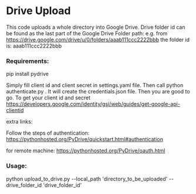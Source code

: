 # Drive Upload

This code uploads a whole directory into Google Drive.
Drive folder id can be found as the last part of the Google Drive Folder path:
e.g. from https://drive.google.com/drive/u/0/folders/aaab111ccc2222bbb the folder id is: aaab111ccc2222bbb

### Requirements:

pip install pydrive

Simply fill client id and client secret in settings.yaml file. Then call python authenticate.py . It will create the credentials.json file. Then you are good to go.
To get your client id and secret https://developers.google.com/identity/gsi/web/guides/get-google-api-clientid

extra links:

Follow the steps of authentication: https://pythonhosted.org/PyDrive/quickstart.html#authentication

for remote machine: https://pythonhosted.org/PyDrive/oauth.html


### Usage:

python upload_to_drive.py --local_path 'directory_to_be_uploaded' --drive_folder_id 'drive_folder_id'
